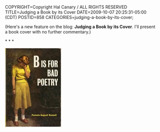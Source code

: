 COPYRIGHT=Copyright Hal Canary / ALL RIGHTS RESERVED
TITLE=Judging a Book by its Cover
DATE=2009-10-07 20:25:31-05:00 (CDT)
POSTID=858
CATEGORIES=judging-a-book-by-its-cover;

(Here's a new feature on the blog: **Judging a Book by its Cover**. I'll present a book cover with no further commentary.)

\* \* \*

[![B Is for Bad Poetry by Pamela August Russell](/images/8a5867542d560a04e627affd2b42e7b69cf534fd.jpg)](http://search.barnesandnoble.com///e/9781402767876)
